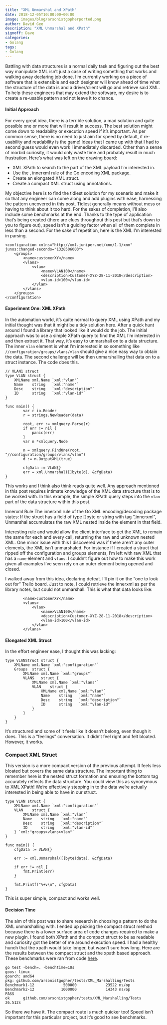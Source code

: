 ```yaml
---
title: "XML Unmarshal and XPath"
date: 2018-12-05T10:00:00+00:00
image: images/blog/arsonistgopherported.png
author: David Gee
description: "XML Unmarshal and XPath"
signoff: Dave
categories:
- Golang
tags:
- Golang
---
```


Battling with data structures is a normal daily task and figuring out the best way manipulate XML isn’t just a case of writing something that works and walking away declaring job done. I’m currently working on a piece of software that is extensible and each designer will know ahead of time what the structure of the data is and a driver/client will go and retrieve said XML. To help these engineers that may extend the software, my desire is to create a re-usable pattern and not leave it to chance.

#### Initial Approach

For every great idea, there is a terrible solution, a mad solution and quite possible one or more that will result in success. The best solution might come down to readability or execution speed if it’s important. As per common sense, there is no need to just aim for speed by default, if re-usability and readability is the game! Ideas that I came up with that I had to second guess would even work I immediately discarded. Other than a sense of morbid curiosity, it would only waste time and probably result in much frustration. Here’s what was left on the drawing board:

* XML XPath to search to the part of the XML payload I’m interested in.
* Use the , innerxml rule of the Go encoding XML package.
* Create an elongated XML struct.
* Create a compact XML struct using annotations.

My objective here is to find the tidiest solution for my scenario and make it so that any engineer can come along and add plugins with ease, harnessing the pattern uncovered in this post. Tidiest generally means without mess or having to think about it too hard. For the sakes of completion, I’ll also include some benchmarks at the end. Thanks to the type of application that’s being created (there are clues throughout this post but that’s down to you to figure out), speed isn’t a guiding factor when all of them complete in less than a second. For the sake of repetition, here is the XML I’m interested in parsing.

```plaintext
<configuration xmlns="http://xml.juniper.net/xnm/1.1/xnm" junos:changed-seconds="1328506003">
    <groups>
        <name>customerXY</name>
        <vlans>
            <vlan>
                <name>VLAN100</name>
                <description>Customer-XYZ-28-11-2018</description>
                <vlan-id>100</vlan-id>
            </vlan>
        </vlans>
    </groups>
</configuration>
```

#### Experiment One: XML XPath

In the automation world, it’s quite normal to query XML using XPath and my initial thought was that it might be a tidy solution here. After a quick hunt around I found a library that looked like it would do the job. The initial approach was to use a simple XPath query to find the XML I’m interested in and then extract it. That way, it’s easy to unmarshall on to a data structure. The inner `vlan` element is what I’m interested in so something like `//configuration/groups/vlans/vlan` should give a nice easy way to obtain the data. The second challenge will be then unmarshalling that data on to a struct instance. The code does this.

```plaintext
// VLAN1 struct
type VLAN struct {
    XMLName xml.Name `xml:"vlan"`
    Name    string   `xml:"name"`
    Desc    string   `xml:"description"`
    ID      string   `xml:"vlan-id"`
}

func main() {
        var r io.Reader
        r = strings.NewReader(data)

        root, err := xmlquery.Parse(r)
        if err != nil {
            panic(err)
        }
        var n *xmlquery.Node

        n = xmlquery.FindOne(root, "//configuration/groups/vlans/vlan")
        d := n.OutputXML(true)

        cfgData := VLAN{}
        err = xml.Unmarshal([]byte(d), &cfgData)
}
```

This works and I think also think reads quite well. Any approach mentioned in this post requires intimate knowledge of the XML data structure that is to be worked with. In this example, the simple XPath query steps into the `vlan` part of the data structure within this post.

Innerxml Rule
The innerxml rule of the Go XML encoding/decoding package states: If the struct has a field of type []byte or string with tag “,innerxml”, Unmarshal accumulates the raw XML nested inside the element in that field.

Interesting rule and would allow the client interface to get the XML to remain the same for each and every call, returning the raw and unknown nested XML. One minor issue with this I discovered was if there aren’t any outer elements, the XML isn’t unmarshaled. For instance if I created a struct that ripped off the configuration and groups elements, I’m left with raw XML that has a `name` element and `vlans`. I couldn’t figure out how to make this work given all examples I’ve seen rely on an outer element being opened and closed.

I walked away from this idea, declaring defeat. I’ll pin it on the “one to look out for” Trello board. Just to note, I could retrieve the innerxml as per the library notes, but could not unmarshall. This is what that data looks like:

```plaintext
        <name>customerXY</name>
        <vlans>
            <vlan>
                <name>VLAN100</name>
                <description>Customer-XYZ-28-11-2018</description>
                <vlan-id>100</vlan-id>
            </vlan>
        </vlans>
```

#### Elongated XML Struct

In the effort engineer ease, I thought this was lacking:

```plaintext
type VLANStruct struct {
    XMLName xml.Name `xml:"configuration"`
    Groups  struct {
        XMLName xml.Name `xml:"groups"`
        VLANS   struct {
            XMLName xml.Name `xml:"vlans"`
            VLAN    struct {
                XMLName xml.Name `xml:"vlan"`
                Name    string   `xml:"name"`
                Desc    string   `xml:"description"`
                ID      string   `xml:"vlan-id"`
            }
        }
    }
}
```

It’s structured and some of it feels like it doesn’t belong, even though it does. This is a “feelings” conversation. It didn’t feel right and felt bloated. However, it works.

### Compact XML Struct

This version is a more compact version of the previous attempt. It feels less bloated but covers the same data structure. The important thing to remember here is the nested struct formation and ensuring the bottom tag accurately reflects the data structure. You could view this as synonymous to XML XPath! We’re effectively stepping in to the data we’re actually interested in being able to have in our struct.

```golang
type VLAN struct {
	XMLName xml.Name `xml:"configuration"`
	VLAN    struct {
		XMLName xml.Name `xml:"vlan"`
		Name    string   `xml:"name"`
		Desc    string   `xml:"description"`
		ID      string   `xml:"vlan-id"`
	} `xml:"groups>vlans>vlan"`
}

func main() {
	cfgData := VLAN{}

    err := xml.Unmarshal([]byte(data), &cfgData)

    if err != nil {
		fmt.Print(err)
	}

    fmt.Printf("%+v\n", cfgData)
}
```

This is super simple, compact and works well.

#### Decision Time

The aim of this post was to share research in choosing a pattern to do the XML unmarshalling with. I ended up picking the compact struct method because there is a lower surface area of code changes required to make a new plugin. I found both XPath and the compact struct to be as readable and curiosity got the better of me around execution speed. I had a healthy hunch that the xpath would take longer, but wasn’t sure how long. Here are the results between the compact struct and the xpath based approach. These benchmarks were ran from code [here](https://gist.github.com/arsonistgopher/1a9ea2de11c8ac4f2ee3a2ba46a23d86).

```plaintext
go test -bench=. -benchtime=10s
goos: linux
goarch: amd64
pkg: github.com/arsonistgopher/tests/XML_Marshalling/Tests
Benchmark1-12             500000             23522 ns/op
Benchmark2-12            1000000             14343 ns/op
PASS
ok      github.com/arsonistgopher/tests/XML_Marshalling/Tests   26.512s
```

So there we have it. The compact route is much quicker too! Speed isn’t important for this particular project, but it’s good to see benchmarks.
